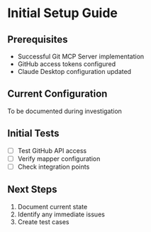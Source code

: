 # Initial Setup Guide

## Prerequisites
- Successful Git MCP Server implementation
- GitHub access tokens configured
- Claude Desktop configuration updated

## Current Configuration
To be documented during investigation

## Initial Tests
- [ ] Test GitHub API access
- [ ] Verify mapper configuration
- [ ] Check integration points

## Next Steps
1. Document current state
2. Identify any immediate issues
3. Create test cases